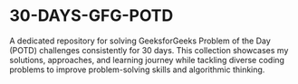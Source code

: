 # 30-DAYS-GFG-POTD
A dedicated repository for solving GeeksforGeeks Problem of the Day (POTD) challenges consistently for 30 days. This collection showcases my solutions, approaches, and learning journey while tackling diverse coding problems to improve problem-solving skills and algorithmic thinking.
